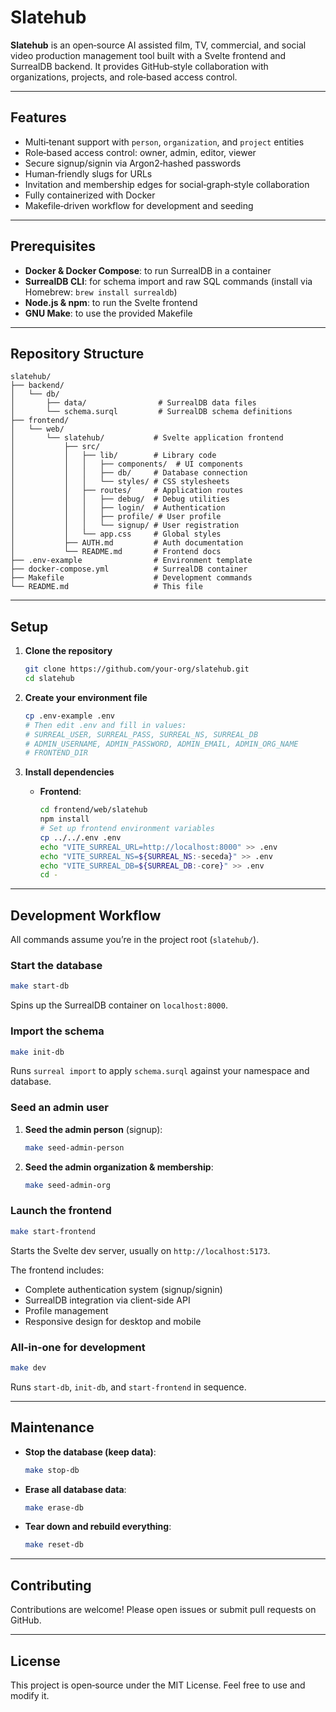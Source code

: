 # Slatehub

**Slatehub** is an open‑source AI assisted film, TV, commercial, and social video production management tool built with a Svelte frontend and SurrealDB backend. It provides GitHub‑style collaboration with organizations, projects, and role‑based access control.

---

## Features

* Multi‑tenant support with `person`, `organization`, and `project` entities
* Role‑based access control: owner, admin, editor, viewer
* Secure signup/signin via Argon2‑hashed passwords
* Human‑friendly slugs for URLs
* Invitation and membership edges for social‑graph‑style collaboration
* Fully containerized with Docker
* Makefile‑driven workflow for development and seeding

---

## Prerequisites

* **Docker & Docker Compose**: to run SurrealDB in a container
* **SurrealDB CLI**: for schema import and raw SQL commands (install via Homebrew: `brew install surrealdb`)
* **Node.js & npm**: to run the Svelte frontend
* **GNU Make**: to use the provided Makefile

---

## Repository Structure

```
slatehub/
├── backend/
│   └── db/
│       ├── data/                # SurrealDB data files
│       └── schema.surql         # SurrealDB schema definitions
├── frontend/
│   └── web/
│       └── slatehub/           # Svelte application frontend
│           ├── src/
│           │   ├── lib/        # Library code
│           │   │   ├── components/  # UI components
│           │   │   ├── db/     # Database connection
│           │   │   └── styles/ # CSS stylesheets
│           │   ├── routes/     # Application routes
│           │   │   ├── debug/  # Debug utilities
│           │   │   ├── login/  # Authentication
│           │   │   ├── profile/ # User profile
│           │   │   └── signup/ # User registration
│           │   └── app.css     # Global styles
│           ├── AUTH.md         # Auth documentation
│           └── README.md       # Frontend docs
├── .env-example                # Environment template
├── docker-compose.yml          # SurrealDB container
├── Makefile                    # Development commands
└── README.md                   # This file
```

---

## Setup

1. **Clone the repository**

   ```bash
   git clone https://github.com/your-org/slatehub.git
   cd slatehub
   ```

2. **Create your environment file**

   ```bash
   cp .env-example .env
   # Then edit .env and fill in values:
   # SURREAL_USER, SURREAL_PASS, SURREAL_NS, SURREAL_DB
   # ADMIN_USERNAME, ADMIN_PASSWORD, ADMIN_EMAIL, ADMIN_ORG_NAME
   # FRONTEND_DIR
   ```

3. **Install dependencies**

   * **Frontend**:

     ```bash
     cd frontend/web/slatehub
     npm install
     # Set up frontend environment variables
     cp ../../.env .env
     echo "VITE_SURREAL_URL=http://localhost:8000" >> .env
     echo "VITE_SURREAL_NS=${SURREAL_NS:-seceda}" >> .env
     echo "VITE_SURREAL_DB=${SURREAL_DB:-core}" >> .env
     cd -
     ```

---

## Development Workflow

All commands assume you’re in the project root (`slatehub/`).

### Start the database

```bash
make start-db
```

Spins up the SurrealDB container on `localhost:8000`.

### Import the schema

```bash
make init-db
```

Runs `surreal import` to apply `schema.surql` against your namespace and database.

### Seed an admin user

1. **Seed the admin person** (signup):

   ```bash
   make seed-admin-person
   ```
2. **Seed the admin organization & membership**:

   ```bash
   make seed-admin-org
   ```

### Launch the frontend

```bash
make start-frontend
```

Starts the Svelte dev server, usually on `http://localhost:5173`.

The frontend includes:
- Complete authentication system (signup/signin)
- SurrealDB integration via client-side API
- Profile management
- Responsive design for desktop and mobile

### All‑in‑one for development

```bash
make dev
```

Runs `start-db`, `init-db`, and `start-frontend` in sequence.

---

## Maintenance

* **Stop the database (keep data)**:

  ```bash
  make stop-db
  ```
* **Erase all database data**:

  ```bash
  make erase-db
  ```
* **Tear down and rebuild everything**:

  ```bash
  make reset-db
  ```

---

## Contributing

Contributions are welcome! Please open issues or submit pull requests on GitHub.

---

## License

This project is open‑source under the MIT License. Feel free to use and modify it.

